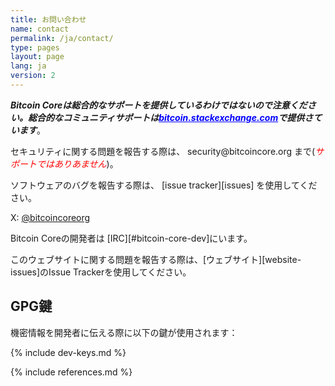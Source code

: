 ```yaml
---
title: お問い合わせ
name: contact
permalink: /ja/contact/
type: pages
layout: page
lang: ja
version: 2
---
```

<i style="font-weight: bold">Bitcoin Coreは総合的なサポートを提供しているわけではないので注意ください。総合的なコミュニティサポートは<a style="color:blue" href="https://bitcoin.stackexchange.com/">bitcoin.stackexchange.com</a>で提供さています</i>。

セキュリティに関する問題を報告する際は、<i class="fa fa-fw fa-envelope"></i> security<span style="display:none"></span>@bitcoincore.org まで(<i style="color:red">サポートではありあません</i>)。

ソフトウェアのバグを報告する際は、<i class="fa fa-fw fa-github"></i> [issue tracker][issues] を使用してください。

X: <a href="https://x.com/bitcoincoreorg/">@bitcoincoreorg</a>

Bitcoin Coreの開発者は [IRC][#bitcoin-core-dev]にいます。

このウェブサイトに関する問題を報告する際は、[ウェブサイト][website-issues]のIssue Trackerを使用してください。

## GPG鍵

機密情報を開発者に伝える際に以下の鍵が使用されます：

{% include dev-keys.md %}

{% include references.md %}
